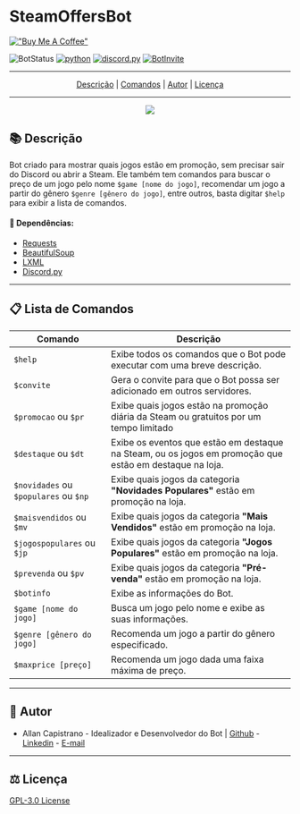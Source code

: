 # SteamOffersBot
[!["Buy Me A Coffee"](https://www.buymeacoffee.com/assets/img/custom_images/orange_img.png)](https://www.buymeacoffee.com/allancapistrano) 

![BotStatus](https://img.shields.io/badge/status-online-success) [![python](https://img.shields.io/badge/python-3.9.5-informational?logo=python)](https://www.python.org/) [![discord.py](https://img.shields.io/badge/discord.py-1.7.2-informational?logo=discord&&logoColor=white)](https://pypi.org/project/discord.py/) [![BotInvite](https://img.shields.io/badge/Convite_para_Discord-48568a?logo=discord&&logoColor=white)](https://discord.com/oauth2/authorize?client_id=714852360241020929&scope=bot&permissions=485440)

------------

<p align="center">
  <a href="#-descrição">Descrição</a> |
  <a href="#-lista-de-comandos">Comandos</a> |
  <a href="#-autor">Autor</a> |
  <a href="#%EF%B8%8F-licença">Licença</a>
</p>

------------

<p align="center">
  <img src="assets/SteamOS_Logo_Edit.png">
</p>

## 📚 Descrição ##

Bot criado para mostrar quais jogos estão em promoção, sem precisar sair do Discord ou abrir a Steam. Ele também tem comandos para buscar o preço de um jogo pelo nome `$game [nome do jogo]`, recomendar um jogo a partir do gênero `$genre [gênero do jogo]`, entre outros, basta digitar `$help` para exibir a lista de comandos.

#### 🔗 Dependências: ####
- [Requests](https://pypi.org/project/requests/)
- [BeautifulSoup](https://pypi.org/project/beautifulsoup4/)
- [LXML](https://pypi.org/project/lxml/)
- [Discord.py](https://pypi.org/project/discord.py/)

------------

## 📋 Lista de Comandos ##
Comando | Descrição
------- | ---------
`$help` | Exibe todos os comandos que o Bot pode executar com uma breve descrição.
`$convite` | Gera o convite para que o Bot possa ser adicionado em outros servidores.
`$promocao` ou `$pr` | Exibe quais jogos estão na promoção diária da Steam ou gratuitos por um tempo limitado
`$destaque` ou `$dt` | Exibe os eventos que estão em destaque na Steam, ou os jogos em promoção que estão em destaque na loja.
`$novidades` ou `$populares` ou `$np` | Exibe quais jogos da categoria **"Novidades Populares"** estão em promoção na loja.
`$maisvendidos` ou `$mv` | Exibe quais jogos da categoria **"Mais Vendidos"** estão em promoção na loja.
`$jogospopulares` ou `$jp` | Exibe quais jogos da categoria **"Jogos Populares"** estão em promoção na loja.
`$prevenda` ou `$pv` | Exibe quais jogos da categoria **"Pré-venda"** estão em promoção na loja.
`$botinfo` | Exibe as informações do Bot.
`$game [nome do jogo]` | Busca um jogo pelo nome e exibe as suas informações.
`$genre [gênero do jogo]` | Recomenda um jogo a partir do gênero especificado.
`$maxprice [preço]` | Recomenda um jogo dada uma faixa máxima de preço.

------------

## 📌 Autor ##
- Allan Capistrano - Idealizador e Desenvolvedor do Bot | [Github](https://github.com/AllanCapistrano) - [Linkedin](https://www.linkedin.com/in/allancapistrano/) - [E-mail](https://mail.google.com/mail/u/0/?view=cm&fs=1&tf=1&source=mailto&to=asantos@ecomp.uefs.br)

------------

## ⚖️ Licença ##
[GPL-3.0 License](https://github.com/AllanCapistrano/SteamOffersBot/blob/master/LICENSE)
